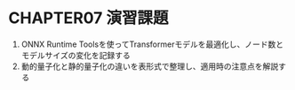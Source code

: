 # CHAPTER07 演習課題

1. ONNX Runtime Toolsを使ってTransformerモデルを最適化し、ノード数とモデルサイズの変化を記録する
2. 動的量子化と静的量子化の違いを表形式で整理し、適用時の注意点を解説する
